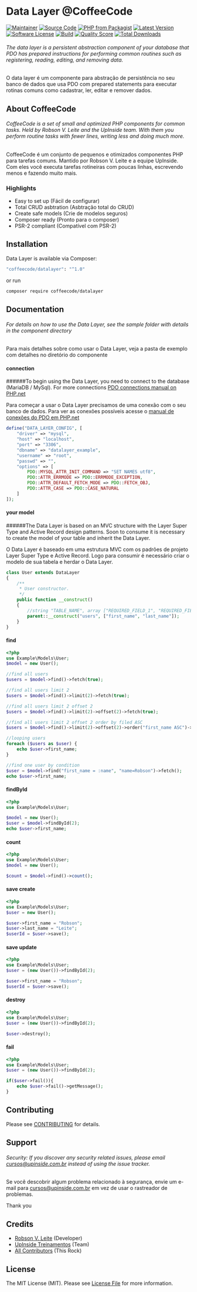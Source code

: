# Data Layer @CoffeeCode

[![Maintainer](http://img.shields.io/badge/maintainer-@robsonvleite-blue.svg?style=flat-square)](https://twitter.com/robsonvleite)
[![Source Code](http://img.shields.io/badge/source-coffeecode/datalayer-blue.svg?style=flat-square)](https://github.com/robsonvleite/datalayer)
[![PHP from Packagist](https://img.shields.io/packagist/php-v/coffeecode/datalayer.svg?style=flat-square)](https://packagist.org/packages/coffeecode/datalayer)
[![Latest Version](https://img.shields.io/github/release/robsonvleite/datalayer.svg?style=flat-square)](https://github.com/robsonvleite/datalayer/releases)
[![Software License](https://img.shields.io/badge/license-MIT-brightgreen.svg?style=flat-square)](LICENSE)
[![Build](https://img.shields.io/scrutinizer/build/g/robsonvleite/datalayer.svg?style=flat-square)](https://scrutinizer-ci.com/g/robsonvleite/datalayer)
[![Quality Score](https://img.shields.io/scrutinizer/g/robsonvleite/datalayer.svg?style=flat-square)](https://scrutinizer-ci.com/g/robsonvleite/datalayer)
[![Total Downloads](https://img.shields.io/packagist/dt/coffeecode/datalayer.svg?style=flat-square)](https://packagist.org/packages/coffeecode/datalayer)

###### The data layer is a persistent abstraction component of your database that PDO has prepared instructions for performing common routines such as registering, reading, editing, and removing data.

O data layer é um componente para abstração de persistência no seu banco de dados que usa PDO com prepared statements para executar rotinas comuns como cadastrar, ler, editar e remover dados.

## About CoffeeCode

###### CoffeeCode is a set of small and optimized PHP components for common tasks. Held by Robson V. Leite and the UpInside team. With them you perform routine tasks with fewer lines, writing less and doing much more.

CoffeeCode é um conjunto de pequenos e otimizados componentes PHP para tarefas comuns. Mantido por Robson V. Leite e a equipe UpInside. Com eles você executa tarefas rotineiras com poucas linhas, escrevendo menos e fazendo muito mais.

### Highlights

- Easy to set up (Fácil de configurar)
- Total CRUD asbtration (Asbtração total do CRUD)
- Create safe models (Crie de modelos seguros)
- Composer ready (Pronto para o composer)
- PSR-2 compliant (Compatível com PSR-2)

## Installation

Data Layer is available via Composer:

```bash
"coffeecode/datalayer": "^1.0"
```

or run

```bash
composer require coffeecode/datalayer
```

## Documentation

###### For details on how to use the Data Layer, see the sample folder with details in the component directory

Para mais detalhes sobre como usar o Data Layer, veja a pasta de exemplo com detalhes no diretório do componente

#### connection

######To begin using the Data Layer, you need to connect to the database (MariaDB / MySql). For more connections [PDO connections manual on PHP.net](https://www.php.net/manual/pt_BR/pdo.drivers.php)

Para começar a usar o Data Layer precisamos de uma conexão com o seu banco de dados. Para ver as conexões possíveis acesse o [manual de conexões do PDO em PHP.net](https://www.php.net/manual/pt_BR/pdo.drivers.php)

```php
define("DATA_LAYER_CONFIG", [
    "driver" => "mysql",
    "host" => "localhost",
    "port" => "3306",
    "dbname" => "datalayer_example",
    "username" => "root",
    "passwd" => "",
    "options" => [
        PDO::MYSQL_ATTR_INIT_COMMAND => "SET NAMES utf8",
        PDO::ATTR_ERRMODE => PDO::ERRMODE_EXCEPTION,
        PDO::ATTR_DEFAULT_FETCH_MODE => PDO::FETCH_OBJ,
        PDO::ATTR_CASE => PDO::CASE_NATURAL
    ]
]);
```

#### your model

######The Data Layer is based on an MVC structure with the Layer Super Type and Active Record design patterns. Soon to consume it is necessary to create the model of your table and inherit the Data Layer.

O Data Layer é baseado em uma estrutura MVC com os padrões de projeto Layer Super Type e Active Record. Logo para consumir é necessário criar o modelo de sua tabela e herdar o Data Layer.

```php
class User extends DataLayer
{
    /**
     * User constructor.
     */
    public function __construct()
    {
        //string "TABLE_NAME", array ["REQUIRED_FIELD_1", "REQUIRED_FIELD_2"], string "PRIMARY_KEY", bool "TIMESTAMPS"
        parent::__construct("users", ["first_name", "last_name"]);
    }
}
```

#### find

```php
<?php
use Example\Models\User;
$model = new User();

//find all users
$users = $model->find()->fetch(true);

//find all users limit 2
$users = $model->find()->limit(2)->fetch(true);

//find all users limit 2 offset 2
$users = $model->find()->limit(2)->offset(2)->fetch(true);

//find all users limit 2 offset 2 order by filed ASC
$users = $model->find()->limit(2)->offset(2)->order("first_name ASC")->fetch(true);

//looping users
foreach ($users as $user) {
    echo $user->first_name;
}

//find one user by condition
$user = $model->find("first_name = :name", "name=Robson")->fetch();
echo $user->first_name;
```

#### findById

```php
<?php
use Example\Models\User;

$model = new User();
$user = $model->findById(2);
echo $user->first_name;
```

#### count

```php
<?php
use Example\Models\User;
$model = new User();

$count = $model->find()->count();
```

#### save create

```php
<?php
use Example\Models\User;
$user = new User();

$user->first_name = "Robson";
$user->last_name = "Leite";
$userId = $user->save();
```

#### save update

```php
<?php
use Example\Models\User;
$user = (new User())->findById(2);

$user->first_name = "Robson";
$userId = $user->save();
```

#### destroy

```php
<?php
use Example\Models\User;
$user = (new User())->findById(2);

$user->destroy();
```

#### fail

```php
<?php
use Example\Models\User;
$user = (new User())->findById(2);

if($user->fail()){
    echo $user->fail()->getMessage();
}
```

## Contributing

Please see [CONTRIBUTING](https://github.com/robsonvleite/datalayer/blob/master/CONTRIBUTING.md) for details.

## Support

###### Security: If you discover any security related issues, please email cursos@upinside.com.br instead of using the issue tracker.

Se você descobrir algum problema relacionado à segurança, envie um e-mail para cursos@upinside.com.br em vez de usar o rastreador de problemas.

Thank you

## Credits

- [Robson V. Leite](https://github.com/robsonvleite) (Developer)
- [UpInside Treinamentos](https://github.com/upinside) (Team)
- [All Contributors](https://github.com/robsonvleite/datalayer/contributors) (This Rock)

## License

The MIT License (MIT). Please see [License File](https://github.com/robsonvleite/datalayer/blob/master/LICENSE) for more information.